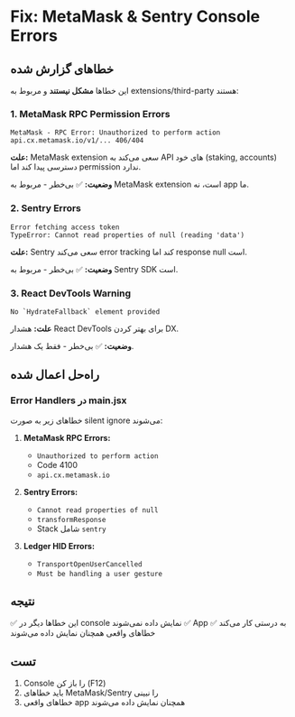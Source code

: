 # Fix: MetaMask & Sentry Console Errors

## خطاهای گزارش شده

این خطاها **مشکل نیستند** و مربوط به extensions/third-party هستند:

### 1. MetaMask RPC Permission Errors
```
MetaMask - RPC Error: Unauthorized to perform action
api.cx.metamask.io/v1/... 406/404
```

**علت:** MetaMask extension سعی می‌کند به API های خود (staking, accounts) دسترسی پیدا کند اما permission ندارد.

**وضعیت:** ✅ بی‌خطر - مربوط به MetaMask extension است، نه app ما.

### 2. Sentry Errors
```
Error fetching access token
TypeError: Cannot read properties of null (reading 'data')
```

**علت:** Sentry سعی می‌کند error tracking کند اما response null است.

**وضعیت:** ✅ بی‌خطر - مربوط به Sentry SDK است.

### 3. React DevTools Warning
```
No `HydrateFallback` element provided
```

**علت:** هشدار React DevTools برای بهتر کردن DX.

**وضعیت:** ✅ بی‌خطر - فقط یک هشدار.

## راه‌حل اعمال شده

### Error Handlers در main.jsx

خطاهای زیر به صورت silent ignore می‌شوند:

1. **MetaMask RPC Errors:**
   - `Unauthorized to perform action`
   - Code 4100
   - `api.cx.metamask.io`

2. **Sentry Errors:**
   - `Cannot read properties of null`
   - `transformResponse`
   - Stack شامل `sentry`

3. **Ledger HID Errors:**
   - `TransportOpenUserCancelled`
   - `Must be handling a user gesture`

## نتیجه

✅ این خطاها دیگر در console نمایش داده نمی‌شوند
✅ App به درستی کار می‌کند
✅ خطاهای واقعی همچنان نمایش داده می‌شوند

## تست

1. Console را باز کن (F12)
2. باید خطاهای MetaMask/Sentry را نبینی
3. خطاهای واقعی app همچنان نمایش داده می‌شوند

